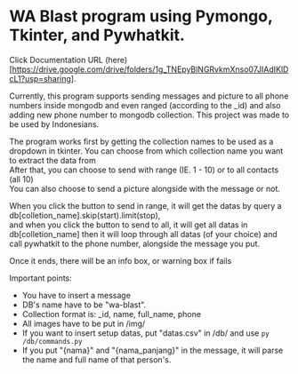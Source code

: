 # WA Blast program using Pymongo, Tkinter, and Pywhatkit.
Click Documentation URL (here)[https://drive.google.com/drive/folders/1g_TNEpyBlNGRvkmXnso07JIAdIKlDcL1?usp=sharing].

Currently, this program supports sending messages and picture to all phone numbers inside mongodb and even ranged (according to the _id) and also adding new phone number to mongodb collection. This project was made to be used by Indonesians. 

The program works first by getting the collection names to be used as a dropdown in tkinter. You can choose from which collection name you want to extract the data from  
After that, you can choose to send with range (IE. 1 - 10) or to all contacts (all 10)  
You can also choose to send a picture alongside with the message or not.  

When you click the button to send in range, it will get the datas by query a db\[colletion_name].skip(start).limit(stop),  
and when you click the button to send to all, it will get all datas in db\[colletion_name] 
then it will loop through all datas (of your choice) and call pywhatkit to the phone number, alongside the message you put.  

Once it ends, there will be an info box, or warning box if fails

Important points:
* You have to insert a message
* DB's name have to be "wa-blast". 
* Collection format is: _id, name, full_name, phone
* All images have to be put in /img/
* If you want to insert setup datas, put "datas.csv" in /db/ and use `py /db/commands.py`
* If you put "{nama}" and "{nama_panjang}" in the message, it will parse the name and full name of that person's.